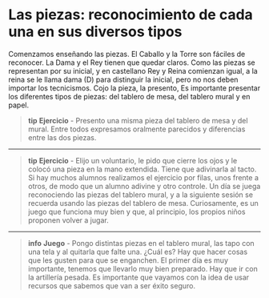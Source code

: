 # Las piezas: reconocimiento de cada una en sus diversos tipos 

Comenzamos enseñando las piezas. El Caballo y la Torre son fáciles de reconocer. La Dama y el Rey tienen que quedar claros. Como las piezas se representan por su inicial, y en castellano Rey y Reina comienzan igual, a la reina se le llama dama (D) para distinguir la inicial, pero no nos deben importar los tecnicismos. Cojo la pieza, la presento, Es importante presentar los diferentes tipos de piezas: del tablero de mesa, del tablero mural y en papel. 

>**tip**
>**Ejercicio** - Presento una misma pieza del tablero de mesa y del mural. Entre todos expresamos oralmente parecidos y diferencias entre las dos piezas.

---

>**tip**
>**Ejercicio** - Elijo un voluntario, le pido que cierre los ojos y le colocó una pieza en la mano extendida. Tiene que adivinarla al tacto. Si hay muchos alumnos realizamos el ejercicio por filas, unos frente a otros, de modo que un alumno adivine y otro controle. Un día se juega reconociendo las piezas del tablero mural, y a la siguiente sesión se recuerda usando las piezas del tablero de mesa.  Curiosamente, es un juego que funciona muy bien y que, al principio,  los propios niños proponen volver a jugar.

---

>**info**
>**Juego** - Pongo distintas piezas en el tablero mural, las tapo con una tela y al quitarla que falte una. ¿Cuál es?
Hay que hacer cosas que les gusten para que se enganchen. El primer día es muy importante, tenemos que llevarlo muy bien preparado. Hay que ir con la artillería pesada. Es importante que vayamos con la idea de usar recursos que sabemos que van a ser éxito seguro.
